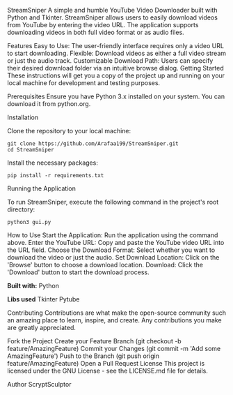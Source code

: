 StreamSniper
A simple and humble YouTube Video Downloader built with Python and Tkinter. StreamSniper allows users to easily download videos from YouTube by entering the video URL. The application supports downloading videos in both full video format or as audio files.

Features
Easy to Use: The user-friendly interface requires only a video URL to start downloading.
Flexible: Download videos as either a full video stream or just the audio track.
Customizable Download Path: Users can specify their desired download folder via an intuitive browse dialog.
Getting Started
These instructions will get you a copy of the project up and running on your local machine for development and testing purposes.

Prerequisites
Ensure you have Python 3.x installed on your system. You can download it from python.org.

Installation

Clone the repository to your local machine:

    git clone https://github.com/Arafaa199/StreamSniper.git
    cd StreamSniper

Install the necessary packages:

    pip install -r requirements.txt

Running the Application

To run StreamSniper, execute the following command in the project's root directory:

    python3 gui.py
    
How to Use
Start the Application: Run the application using the command above.
Enter the YouTube URL: Copy and paste the YouTube video URL into the URL field.
Choose the Download Format: Select whether you want to download the video or just the audio.
Set Download Location: Click on the 'Browse' button to choose a download location.
Download: Click the 'Download' button to start the download process.

**Built with:**
Python

**Libs used** 
Tkinter
Pytube 

Contributing
Contributions are what make the open-source community such an amazing place to learn, inspire, and create. Any contributions you make are greatly appreciated.

Fork the Project
Create your Feature Branch (git checkout -b feature/AmazingFeature)
Commit your Changes (git commit -m 'Add some AmazingFeature')
Push to the Branch (git push origin feature/AmazingFeature)
Open a Pull Request
License
This project is licensed under the GNU License - see the LICENSE.md file for details.

Author
ScryptSculptor
